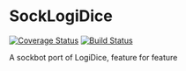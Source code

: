 # SockLogiDice
[![Coverage Status](https://coveralls.io/repos/github/yamikuronue/SockLogiDice/badge.svg?branch=master)](https://coveralls.io/github/yamikuronue/SockLogiDice?branch=master)
[![Build Status](https://travis-ci.org/yamikuronue/SockLogiDice.svg?branch=master)](https://travis-ci.org/yamikuronue/SockLogiDice)

A sockbot port of LogiDice, feature for feature


